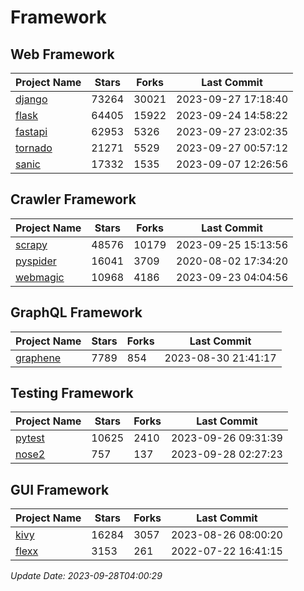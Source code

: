 # Framework

## Web Framework
| Project Name | Stars | Forks | Last Commit |
| ------------ | ----- | ----- | ----------- |
| [django](https://github.com/django/django) | 73264 | 30021 | 2023-09-27 17:18:40 |
| [flask](https://github.com/pallets/flask) | 64405 | 15922 | 2023-09-24 14:58:22 |
| [fastapi](https://github.com/tiangolo/fastapi) | 62953 | 5326 | 2023-09-27 23:02:35 |
| [tornado](https://github.com/tornadoweb/tornado) | 21271 | 5529 | 2023-09-27 00:57:12 |
| [sanic](https://github.com/sanic-org/sanic) | 17332 | 1535 | 2023-09-07 12:26:56 |

## Crawler Framework
| Project Name | Stars | Forks | Last Commit |
| ------------ | ----- | ----- | ----------- |
| [scrapy](https://github.com/scrapy/scrapy) | 48576 | 10179 | 2023-09-25 15:13:56 |
| [pyspider](https://github.com/binux/pyspider) | 16041 | 3709 | 2020-08-02 17:34:20 |
| [webmagic](https://github.com/code4craft/webmagic) | 10968 | 4186 | 2023-09-23 04:04:56 |

## GraphQL Framework
| Project Name | Stars | Forks | Last Commit |
| ------------ | ----- | ----- | ----------- |
| [graphene](https://github.com/graphql-python/graphene) | 7789 | 854 | 2023-08-30 21:41:17 |

## Testing Framework
| Project Name | Stars | Forks | Last Commit |
| ------------ | ----- | ----- | ----------- |
| [pytest](https://github.com/pytest-dev/pytest) | 10625 | 2410 | 2023-09-26 09:31:39 |
| [nose2](https://github.com/nose-devs/nose2) | 757 | 137 | 2023-09-28 02:27:23 |

## GUI Framework
| Project Name | Stars | Forks | Last Commit |
| ------------ | ----- | ----- | ----------- |
| [kivy](https://github.com/kivy/kivy) | 16284 | 3057 | 2023-08-26 08:00:20 |
| [flexx](https://github.com/flexxui/flexx) | 3153 | 261 | 2022-07-22 16:41:15 |

*Update Date: 2023-09-28T04:00:29*